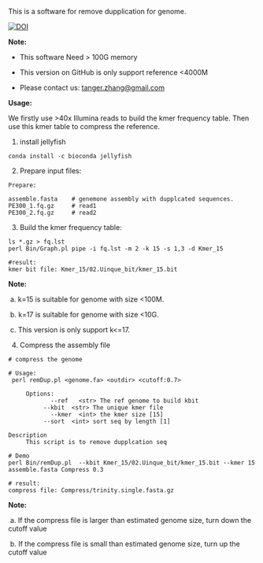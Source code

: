 This is a software for remove dupplication for genome. 

[![DOI](https://zenodo.org/badge/369738578.svg)](https://zenodo.org/badge/latestdoi/369738578)


**Note:**

* This software Need > 100G memory 

* This version on GitHub is only support reference <4000M

* Please contact us: tanger.zhang@gmail.com

  

**Usage:**

We firstly use >40x Illumina reads to build the kmer frequency table. Then use this kmer table to compress the reference.

1. install jellyfish

  ```
  conda install -c bioconda jellyfish
  ```

2. Prepare input files:

  ```
  Prepare:
  
  assemble.fasta 	# genemone assembly with dupplcated sequences.
  PE300_1.fq.gz		# read1
  PE300_2.fq.gz		# read2
  ```

3. Build the kmer frequency table:

  ```
  ls *.gz > fq.lst
  perl Bin/Graph.pl pipe -i fq.lst -m 2 -k 15 -s 1,3 -d Kmer_15
  
  #result:
  kmer bit file: Kmer_15/02.Uinque_bit/kmer_15.bit
  ```

  **Note:** 

  ​	a. k=15 is suitable for genome with size <100M.

  ​	b. k=17 is suitable for genome with size <10G.

  ​	c. This version is only support k<=17.

4. Compress the assembly file

  ````
  # compress the genome
  
  # Usage:
   perl remDup.pl <genome.fa> <outdir> <cutoff:0.7>
  
       Options:
              --ref   <str> The ref genome to build kbit
            --kbit  <str> The unique kmer file
              --kmer  <int> the kmer size [15]
            --sort  <int> sort seq by length [1]
  
Description
       This script is to remove dupplcation seq
  
  # Demo
  perl Bin/remDup.pl  --kbit Kmer_15/02.Uinque_bit/kmer_15.bit --kmer 15 assemble.fasta Compress 0.3
  
  # result:
  compress file: Compress/trinity.single.fasta.gz
  ````
  
  **Note:**
  
  ​	a. If the compress file is larger than estimated genome size, turn down the  cutoff value
  
  ​	b. If the compress file is small than estimated genome size, turn up the  cutoff  value

